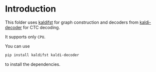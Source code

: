 # Introduction

This folder uses [kaldifst][kaldifst] for graph construction
and decoders from [kaldi-decoder][kaldi-decoder] for CTC decoding.

It supports only `CPU`.

You can use

```bash
pip install kaldifst kaldi-decoder
```
to install the dependencies.

[kaldi-decoder]: https://github.com/k2-fsa/kaldi-decoder
[kaldifst]: https://github.com/k2-fsa/kaldifst
[k2]: https://github.com/k2-fsa/k2
